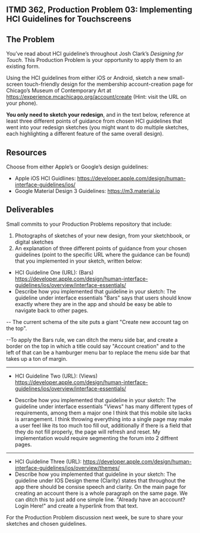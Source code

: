 ## ITMD 362, Production Problem 03: Implementing HCI Guidelines for Touchscreens

## The Problem

You’ve read about HCI guideline’s throughout Josh Clark’s *Designing for Touch*. This Production
Problem is your opportunity to apply them to an existing form.

Using the HCI guidelines from either iOS or Android, sketch a new small-screen touch-friendly design
for the membership account-creation page for Chicago’s Museum of Contemporary Art at https://experience.mcachicago.org/account/create (Hint: visit the URL on your phone).

**You only need to sketch your redesign**, and in the text below, reference at least three different
points of guidance from chosen HCI guidelines that went into your redesign sketches (you might
want to do multiple sketches, each highlighting a different feature of the same overall design).

## Resources

Choose from either Apple’s or Google’s design guidelines:

* Apple iOS HCI Guidlines:
  https://developer.apple.com/design/human-interface-guidelines/ios/
* Google Material Design 3 Guidelines:
  https://m3.material.io

## Deliverables

Small commits to your Production Problems repository that include:

1. Photographs of sketches of your new design, from your sketchbook, or digital sketches
2. An explanation of three different points of guidance from your chosen guidelines (point to the
   specific URL where the guidance can be found) that you implemented in your sketch, written below:

* HCI Guideline One (URL): (Bars) https://developer.apple.com/design/human-interface-guidelines/ios/overview/interface-essentials/
* Describe how you implemented that guideline in your sketch: The guideline under interface essentials "Bars" says that users should know exactly where they are in the app and should be easy be able to navigate back to other pages.

-- The current schema of the site puts a giant "Create new account tag on the top".

--To apply the Bars rule, we can ditch the menu side bar, and create a border on the top in which a title could say "Account creation" and to the left of that can be a hamburger menu bar to replace the menu side bar that takes up a ton of margin.

---------------------------------

* HCI Guideline Two (URL): (Views) https://developer.apple.com/design/human-interface-guidelines/ios/overview/interface-essentials/


* Describe how you implemented that guideline in your sketch: The guideline under interface essentials "Views" has many different types of requirements, among them a major one I think that this mobile site lacks is arrangement. I think throwing everything into a single page may make a user feel like its too much too fill out, additionally if there is a field that they do not fill properly, the page will refresh and reset. My implementation would require segmenting the forum into 2 diffrent pages.


----------------------------------

* HCI Guideline Three (URL): https://developer.apple.com/design/human-interface-guidelines/ios/overview/themes/
* Describe how you implemented that guideline in your sketch: The guideline under IOS Design theme (Clarity) states that throughout the app there should be consise speech and clarity. On the main page for creating an account there is a whole paragraph on the same page. We can ditch this to just add one simple line. "Already have an acccount? Login Here!" and create a hyperlink from that text.

For the Production Problem discussion next week, be sure to share your sketches and chosen
guidelines.
